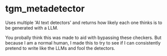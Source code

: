 # tgm_metadetector

Uses multiple 'AI text detectors' and returns how likely each one thinks is to be generated with a LLM.

You probally think this was made to aid with bypassing these checkers.
But because I am a normal human, I made this to try to see if I can consistently pretend to write like the LLMs and fool the detectors.
